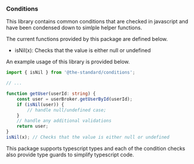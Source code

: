 ### Conditions

This library contains common conditions that are checked in javascript and have been condensed down to simlple helper functions.

The current functions provided by this package are defined below.

-   isNil(x): Checks that the value is either null or undefined

An example usage of this library is provided below.

```typescript
import { isNil } from '@the-standard/conditions';

// ...

function getUser(userId: string) {
    const user = userBroker.getUserById(userId);
    if (isNil(user)) {
        // handle null/undefined case;
    }
    // handle any additional validations
    return user;
}
isNil(x); // Checks that the value is either null or undefined
```

This package supports typescript types and each of the condition checks also provide type guards to simplify typescript code.
